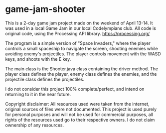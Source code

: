 # game-jam-shooter

This is a 2-day game jam project made on the weekend of April 13-14. It was used in a local Game Jam in our local Codelympians club.
All code is original code, using the Processing API library. https://processing.org/

The program is a simple version of "Space Invaders," where the player controls a small spaceship to navigate the screen, shooting enemies while avoiding enemy's projectiles. The player controls movement with the WASD keys, and shoots with the E key. 

The main class is the Shooter.java class containing the driver method. The player class defines the player, enemy class defines the enemies, and the projectile class defines the projectiles.

I do not consider this project 100% complete/perfect, and intend on returning to it in the near future.


Copyright disclaimer:
All resources used were taken from the internet, original sources of files were not documented.
This project is used purely for personal purposes and will not be used for commercial purposes,
all rights of the resources used go to their respective owners. I do not claim ownership of any resources.
